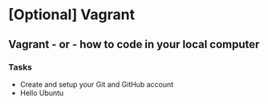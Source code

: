 # [Optional] Vagrant 
## Vagrant - or - how to code in your local computer
### Tasks
* Create and setup your Git and GitHub account
* Hello Ubuntu
